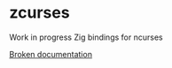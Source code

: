 # zcurses
Work in progress Zig bindings for ncurses

[Broken documentation](https://trainraider.github.io/zcurses/)

